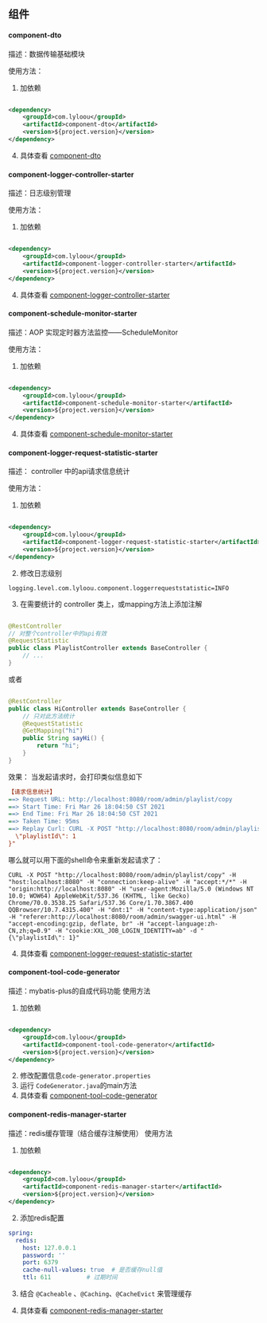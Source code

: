 ## 组件

#### component-dto

描述：数据传输基础模块

使用方法：

1. 加依赖

```xml

<dependency>
    <groupId>com.lyloou</groupId>
    <artifactId>component-dto</artifactId>
    <version>${project.version}</version>
</dependency>
```

4. 具体查看 [component-dto](./component-dto/Readme.md)

#### component-logger-controller-starter

描述：日志级别管理

使用方法：

1. 加依赖

```xml

<dependency>
    <groupId>com.lyloou</groupId>
    <artifactId>component-logger-controller-starter</artifactId>
    <version>${project.version}</version>
</dependency>
```

4. 具体查看 [component-logger-controller-starter](./component-logger-controller-starter/Readme.md)

#### component-schedule-monitor-starter

描述：AOP 实现定时器方法监控——ScheduleMonitor

使用方法：

1. 加依赖

```xml

<dependency>
    <groupId>com.lyloou</groupId>
    <artifactId>component-schedule-monitor-starter</artifactId>
    <version>${project.version}</version>
</dependency>
```

4. 具体查看 [component-schedule-monitor-starter](./component-schedule-monitor-starter/Readme.md)

#### component-logger-request-statistic-starter

描述： controller 中的api请求信息统计

使用方法：

1. 加依赖

```xml

<dependency>
    <groupId>com.lyloou</groupId>
    <artifactId>component-logger-request-statistic-starter</artifactId>
    <version>${project.version}</version>
</dependency>
```

2. 修改日志级别

```properties
logging.level.com.lyloou.component.loggerrequeststatistic=INFO
```

3. 在需要统计的 controller 类上，或mapping方法上添加注解

```java

@RestController
// 对整个controller中的api有效
@RequestStatistic
public class PlaylistController extends BaseController {
    // ...
}
```

或者

```java

@RestController
public class HiController extends BaseController {
    // 只对此方法统计
    @RequestStatistic
    @GetMapping("hi")
    public String sayHi() {
        return "hi";
    }
}
```

效果： 当发起请求时，会打印类似信息如下

```ini
【请求信息统计】
==> Request URL: http://localhost:8080/room/admin/playlist/copy
==> Start Time: Fri Mar 26 18:04:50 CST 2021
==> End Time: Fri Mar 26 18:04:50 CST 2021
==> Taken Time: 95ms
==> Replay Curl: CURL -X POST "http://localhost:8080/room/admin/playlist/copy" -H "host:localhost:8080" -H "connection:keep-alive" -H "accept:*/*" -H "origin:http://localhost:8080" -H "user-agent:Mozilla/5.0 (Windows NT 10.0; WOW64) AppleWebKit/537.36 (KHTML, like Gecko) Chrome/70.0.3538.25 Safari/537.36 Core/1.70.3867.400 QQBrowser/10.7.4315.400" -H "dnt:1" -H "content-type:application/json" -H "referer:http://localhost:8080/room/admin/swagger-ui.html" -H "accept-encoding:gzip, deflate, br" -H "accept-language:zh-CN,zh;q=0.9" -H "cookie:XXL_JOB_LOGIN_IDENTITY=ab" -d "{
  \"playlistId\": 1
}"
```     

哪么就可以用下面的shell命令来重新发起请求了：

```shell script
CURL -X POST "http://localhost:8080/room/admin/playlist/copy" -H "host:localhost:8080" -H "connection:keep-alive" -H "accept:*/*" -H "origin:http://localhost:8080" -H "user-agent:Mozilla/5.0 (Windows NT 10.0; WOW64) AppleWebKit/537.36 (KHTML, like Gecko) Chrome/70.0.3538.25 Safari/537.36 Core/1.70.3867.400 QQBrowser/10.7.4315.400" -H "dnt:1" -H "content-type:application/json" -H "referer:http://localhost:8080/room/admin/swagger-ui.html" -H "accept-encoding:gzip, deflate, br" -H "accept-language:zh-CN,zh;q=0.9" -H "cookie:XXL_JOB_LOGIN_IDENTITY=ab" -d "{\"playlistId\": 1}"
```

4. 具体查看 [component-logger-request-statistic-starter](./component-logger-request-statistic-starter/Readme.md)

#### component-tool-code-generator

描述：mybatis-plus的自成代码功能 使用方法

1. 加依赖

```xml

<dependency>
    <groupId>com.lyloou</groupId>
    <artifactId>component-tool-code-generator</artifactId>
    <version>${project.version}</version>
</dependency>
```

2. 修改配置信息`code-generator.properties`
3. 运行 `CodeGenerator.java`的main方法
4. 具体查看 [component-tool-code-generator](./component-tool-code-generator/Readme.md)

#### component-redis-manager-starter

描述：redis缓存管理（结合缓存注解使用） 使用方法

1. 加依赖

```xml

<dependency>
    <groupId>com.lyloou</groupId>
    <artifactId>component-redis-manager-starter</artifactId>
    <version>${project.version}</version>
</dependency>
```

2. 添加redis配置

```yml
spring:
  redis:
    host: 127.0.0.1
    password: ''
    port: 6379
    cache-null-values: true  # 是否缓存null值
    ttl: 611          # 过期时间
```

3. 结合 `@Cacheable` 、`@Caching`、`@CacheEvict` 来管理缓存

4. 具体查看 [component-redis-manager-starter](./component-redis-manager-starter/Readme.md)